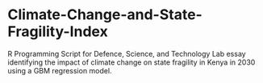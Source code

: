 # Climate-Change-and-State-Fragility-Index

R Programming Script for Defence, Science, and Technology Lab essay identifying the impact of climate change on state fragility in Kenya in 2030 using a GBM regression model.

